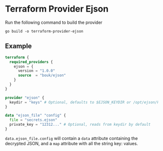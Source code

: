 # Terraform Provider Ejson

Run the following command to build the provider

```shell
go build -o terraform-provider-ejson
```

## Example

```terraform
terraform {
  required_providers {
    ejson = {
      version = "1.0.0"
      source  = "bouk/ejson"
    }
  }
}

provider "ejson" {
  keydir = "keys" # Optional, defaults to $EJSON_KEYDIR or /opt/ejson/keys
}

data "ejson_file" "config" {
  file = "secrets.ejson"
  private_key = "12312..." # Optional, reads from keydir by default
}
```

`data.ejson_file.config` will contain a `data` attribute containing the decrypted JSON, and a `map` attribute with all the string key: values. 
